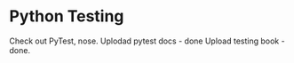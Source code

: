# Python Testing  

Check out PyTest, nose.
Uplodad pytest docs - done
Upload testing book - done.

